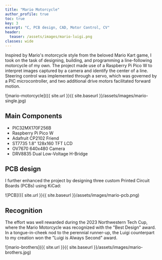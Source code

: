 ```yaml
---
title: "Mario Motorcycle"
author_profile: true
toc: true
key: 3
excerpt: "C, PCB design, CAD, Motor Control, CV"
header:
  teaser: /assets/images/mario-luigi.png
classes: wide
---
```


Inspired by Mario's motorcycle style from the beloved Mario Kart game, I took on the task of designing, building, and programming a line-following motorcycle of my own. The project made use of a Raspberry Pi Pico W to interpret images captured by a camera and identify the center of a line. Steering control was implemented through a servo, which was governed by a PIC microcontroller, and two additional drive motors facilitated forward motion. 

![mario-motorcycle]({{ site.url }}{{ site.baseurl }}/assets/images/mario-single.jpg)

## Main Components
 - PIC32MX170F256B
 - Raspberry Pi Pico W
 - Adafruit CP2102 Friend
 - ST7735 1.8" 128x160 TFT LCD
 - OV7670 640x480 Camera
 - DRV8835 Dual Low-Voltage H-Bridge

## PCB design
I further enhanced the project by designing three custom Printed Circuit Boards (PCBs) using KiCad:

![PCB]({{ site.url }}{{ site.baseurl }}/assets/images/mario-pcb.png)

## Recognition

The effort was well rewarded during the 2023 Northwestern Tech Cup, where the Mario Motorcycle was recognized with the "Best Design" award. In a tongue-in-cheek nod to the perennial runner-up, the Luigi counterpart to my creation won the "Luigi is Always Second" award. 

![mario-brothers]({{ site.url }}{{ site.baseurl }}/assets/images/mario-brothers.jpg)

